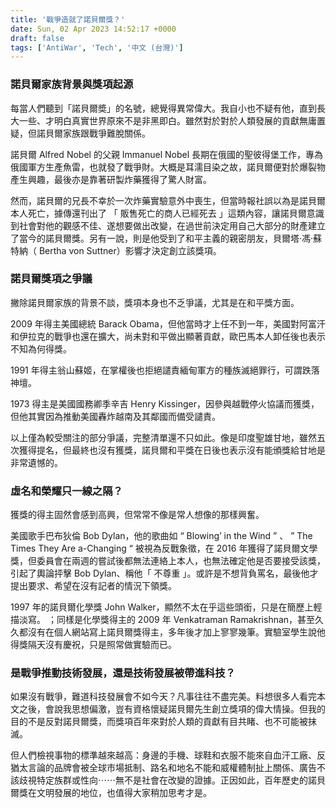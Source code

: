 ```yaml
---
title: '戰爭造就了諾貝爾獎？'
date: Sun, 02 Apr 2023 14:52:17 +0000
draft: false
tags: ['AntiWar', 'Tech', '中文 (台灣)']
---
```


### 諾貝爾家族背景與獎項起源

每當人們聽到「諾貝爾奬」的名號，總覺得異常偉大。我自小也不疑有他，直到長大一些、才明白真實世界原來不是非黑即白。雖然對於對於人類發展的貢獻無庸置疑，但諾貝爾家族跟戰爭難脫關係。

諾貝爾 Alfred Nobel 的父親 Immanuel Nobel 長期在俄國的聖彼得堡工作，專為俄國軍方生產魚雷，也就發了戰爭財。大概是耳濡目染之故，諾貝爾便對於爆裂物產生興趣，最後亦是靠著研製炸藥獲得了驚人財富。

然而，諾貝爾的兄長不幸於一次炸藥實驗意外中喪生，但當時報社誤以為是諾貝爾本人死亡，據傳還刊出了 「 販售死亡的商人已經死去 」這類內容，讓諾貝爾意識到社會對他的觀感不佳、遂想要做出改變，在過世前決定用自己大部分的財產建立了當今的諾貝爾獎。另有一說，則是他受到了和平主義的親密朋友，貝爾塔·馮·蘇特納（ Bertha von Suttner）影響才決定創立該獎項。

### 諾貝爾獎項之爭議

撇除諾貝爾家族的背景不談，獎項本身也不乏爭議，尤其是在和平獎方面。

2009 年得主美國總統 Barack Obama，但他當時才上任不到一年，美國對阿富汗和伊拉克的戰爭也還在擴大，尚未對和平做出顯著貢獻，歐巴馬本人卸任後也表示不知為何得獎。

1991 年得主翁山蘇姬，在掌權後也拒絕譴責緬甸軍方的種族滅絕罪行，可謂跌落神壇。

1973 得主是美國國務卿季辛吉 Henry Kissinger，因參與越戰停火協議而獲獎，但他其實因為推動美國轟炸越南及其鄰國而備受譴責。

以上僅為較受關注的部分爭議，完整清單還不只如此。像是印度聖雄甘地，雖然五次獲得提名，但最終也沒有獲獎，諾貝爾和平獎在日後也表示沒有能頒獎給甘地是非常遺憾的。

### 虛名和榮耀只一線之隔？

獲獎的得主固然會感到高興，但常常不像是常人想像的那樣興奮。

美國歌手巴布狄倫 Bob Dylan，他的歌曲如 “ Blowing’ in the Wind ” 、 ” The Times They Are a-Changing “ 被視為反戰象徵，在 2016 年獲得了諾貝爾文學獎，但委員會在兩週的嘗試後都無法連絡上本人，也無法確定他是否要接受該獎，引起了輿論抨擊 Bob Dylan、稱他「 不尊重 」。或許是不想背負罵名，最後他才提出要求、希望在沒有記者的情況下領獎。

1997 年的諾貝爾化學獎 John Walker，顯然不太在乎這些頭銜，只是在簡歷上輕描淡寫。 ；同樣是化學獎得主的 2009 年 Venkatraman Ramakrishnan，甚至久久都沒有在個人網站寫上諾貝爾獎得主，多年後才加上寥寥幾筆。實驗室學生說他得獎隔天沒有慶祝，只是照常做實驗而已。

### 是戰爭推動技術發展，還是技術發展被帶進科技？

如果沒有戰爭，難道科技發展會不如今天？凡事往往不盡完美。料想很多人看完本文之後，會說我思想偏激，豈有資格懷疑諾貝爾先生創立獎項的偉大情操。但我的目的不是反對諾貝爾獎，而獎項百年來對於人類的貢獻有目共睹、也不可能被抹滅。

但人們檢視事物的標準越來越高：身邊的手機、球鞋和衣服不能來自血汗工廠、反猶太言論的品牌會被全球市場抵制、路名和地名不能和威權體制扯上關係、廣告不該歧視特定族群或性向⋯⋯無不是社會在改變的證據。正因如此，百年歷史的諾貝爾獎在文明發展的地位，也值得大家稍加思考才是。